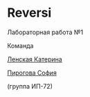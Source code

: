 # Reversi

<p>Лабораторная работа №1

<p>Команда 
<p><a href="https://github.com/YaJProgrammist">Ленская Катерина</a>
<p><a href="https://github.com/Pyrohova">Пирогова София</a>
<p>(группа ИП-72)
